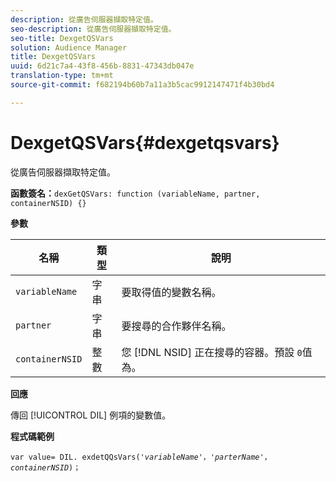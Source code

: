 ```yaml
---
description: 從廣告伺服器擷取特定值。
seo-description: 從廣告伺服器擷取特定值。
seo-title: DexgetQSVars
solution: Audience Manager
title: DexgetQSVars
uuid: 6d21c7a4-43f8-456b-8831-47343db047e
translation-type: tm+mt
source-git-commit: f682194b60b7a11a3b5cac9912147471f4b30bd4

---
```



# DexgetQSVars{#dexgetqsvars}

從廣告伺服器擷取特定值。

**函數簽名：**`dexGetQSVars: function (variableName, partner, containerNSID) {}`

<!-- 

r_dil_get_dexqsvars.xml

 -->

**參數**

| 名稱 | 類型 | 說明 |
|---|---|---|
| `variableName` | 字串 | 要取得值的變數名稱。 |
| `partner` | 字串 | 要搜尋的合作夥伴名稱。 |
| `containerNSID` | 整數 | 您 [!DNL NSID] 正在搜尋的容器。預設 `0`值為。 |

**回應**

傳回 [!UICONTROL DIL] 例項的變數值。

**程式碼範例**

<pre class="java"><code>var value= DIL. exdetQQsVars('<i>variableName</i>'，'<i>parterName</i>'，<i>containerNSID</i>)；</code></pre>
